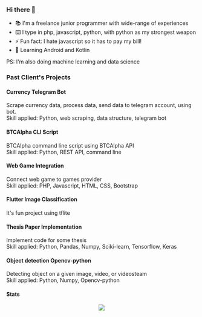 <!--
**Ucok23/Ucok23** is a ✨ _special_ ✨ repository because its `README.md` (this file) appears on your GitHub profile.

Here are some ideas to get you started:

- 🔭 I’m currently working on ...
- 🌱 I’m currently learning ...
- 👯 I’m looking to collaborate on ...
- 🤔 I’m looking for help with ...
- 💬 Ask me about ...
- 📫 How to reach me: ...
- 😄 Pronouns: ...
- ⚡ Fun fact: ...
-->
### Hi there 👋
- 📚 I'm a freelance junior programmer with wide-range of experiences
- ⌨️ I type in php, javascript, python, with python as my strongest weapon
- ⚡ Fun fact: I hate javascript so it has to pay my bill!
- 🌱 Learning Android and Kotlin

PS: I'm also doing machine learning and data science

### Past Client's Projects

#### Currency Telegram Bot
Scrape currency data, process data, send data to telegram account, using bot.<br/> Skill applied: Python, web scraping, data structure, telegram bot

#### BTCAlpha CLI Script
BTCAlpha command line script using BTCAlpha API <br/>  Skill applied: Python, REST API, command line

#### Web Game Integration
Connect web game to games provider <br/>  Skill applied: PHP, Javascript, HTML, CSS, Bootstrap

#### Flutter Image Classification
It's fun project using tflite

#### Thesis Paper Implementation
Implement code for some thesis <br/>  Skill applied: Python, Pandas, Numpy, Sciki-learn, Tensorflow, Keras

#### Object detection Opencv-python
Detecting object on a given image, video, or videosteam <br/>  Skill applied: Python, Numpy, Opencv-python

#### Stats
<p align='center'>
<img src="https://github-readme-stats.vercel.app/api/top-langs?username=Ucok23&layout=compact&theme=algolia"/>
</p>
